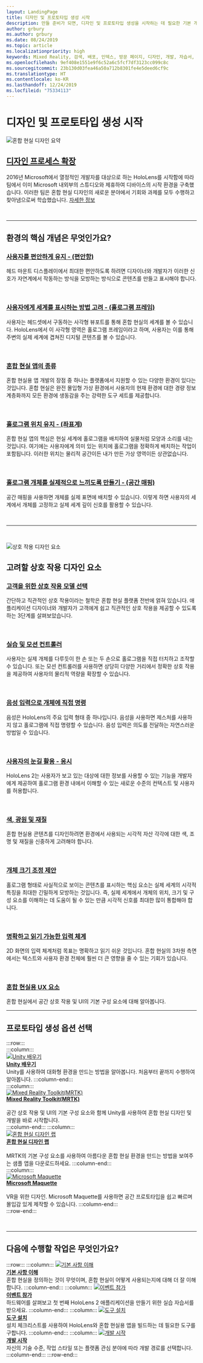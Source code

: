 ```yaml
---
layout: LandingPage
title: 디자인 및 프로토타입 생성 시작
description: 만들 준비가 되면, 디자인 및 프로토타입 생성을 시작하는 데 필요한 기본 개념을 알아봅니다.
author: grbury
ms.author: grbury
ms.date: 08/24/2019
ms.topic: article
ms.localizationpriority: high
keywords: Mixed Reality, 검색, 배포, 인덱스, 방문 페이지, 디자인, 개발, 자습서, 샘플 앱, 기본 사항, 사례 연구, 리소스, HoloLens 방법, 오픈 소스 프로젝트, 핵심 개념, 상호 작용
ms.openlocfilehash: 9ef408e1551e9f6c52a6c5fcf7df3123cc099c8c
ms.sourcegitcommit: 23b130d03fea46a50a712b8301fe4e5deed6cf9c
ms.translationtype: HT
ms.contentlocale: ko-KR
ms.lasthandoff: 12/24/2019
ms.locfileid: "75334113"
---
```

# <a name="start-designing-and-prototyping"></a>디자인 및 프로토타입 생성 시작


![혼합 현실 디자인 요약](images/03_Design.png)

## <a name="expand-your-design-processcase-study-expanding-the-design-process-for-mixed-realitymd"></a>[디자인 프로세스 확장](case-study-expanding-the-design-process-for-mixed-reality.md)

2016년 Microsoft에서 열정적인 개발자를 대상으로 하는 HoloLens를 시작함에 따라 팀에서 이미 Microsoft 내외부의 스튜디오와 제휴하여 디바이스의 시작 환경을 구축했습니다. 이러한 팀은 혼합 현실 디자인의 새로운 분야에서 기회와 과제를 모두 수행하고 찾아냄으로써 학습했습니다. [자세한 정보](case-study-expanding-the-design-process-for-mixed-reality.md)

<br>

---

## <a name="what-are-the-core-concepts-of-an-experience"></a>환경의 핵심 개념은 무엇인가요?

### <a name="keep-the-user-comfortable---comfortcomfortmd"></a>[사용자를 편안하게 유지 - (편안함)](comfort.md)
헤드 마운트 디스플레이에서 최대한 편안하도록 하려면 디자이너와 개발자가 이러한 신호가 자연계에서 작동하는 방식을 모방하는 방식으로 콘텐츠를 만들고 표시해야 합니다.

<br>

### <a name="consider-how-the-user-sees-the-world---holographic-frameholographic-framemd"></a>[사용자에게 세계를 표시하는 방법 고려 - (홀로그램 프레임)](holographic-frame.md)
사용자는 헤드셋에서 구동하는 사각형 뷰포트를 통해 혼합 현실의 세계를 볼 수 있습니다. HoloLens에서 이 사각형 영역은 홀로그램 프레임이라고 하며, 사용자는 이를 통해 주변의 실제 세계에 겹쳐진 디지털 콘텐츠를 볼 수 있습니다.

<br>

### <a name="types-of-mixed-reality-appstypes-of-mixed-reality-appsmd"></a>[혼합 현실 앱의 종류](types-of-mixed-reality-apps.md)
혼합 현실용 앱 개발의 장점 중 하나는 플랫폼에서 지원할 수 있는 다양한 환경이 있다는 것입니다. 혼합 현실은 완전 몰입형 가상 환경에서 사용자의 현재 환경에 대한 경량 정보 계층화까지 모든 환경에 생동감을 주는 강력한 도구 세트를 제공합니다.

<br>

### <a name="keeping-holograms-in-place---coordinate-systemscoordinate-systemsmd"></a>[홀로그램 위치 유지 - (좌표계)](coordinate-systems.md)
혼합 현실 앱의 핵심은 현실 세계에 홀로그램을 배치하여 실물처럼 모양과 소리를 내는 것입니다. 여기에는 사용자에게 의미 있는 위치에 홀로그램을 정확하게 배치하는 작업이 포함됩니다. 이러한 위치는 물리적 공간이든 내가 만든 가상 영역이든 상관없습니다.

<br>

### <a name="making-holographic-objects-feel-real---spatial-mappingspatial-mappingmd"></a>[홀로그램 개체를 실제적으로 느끼도록 만들기 - (공간 매핑)](spatial-mapping.md)
공간 매핑을 사용하면 개체를 실제 표면에 배치할 수 있습니다. 이렇게 하면 사용자의 세계에서 개체를 고정하고 실제 세계 깊이 신호를 활용할 수 있습니다.

<br>


---

<br>

![상호 작용 디자인 요소](images/MRTK_BoundingBox_Main.png)

## <a name="interaction-design-factors-to-consider"></a>고려할 상호 작용 디자인 요소


### <a name="choose-an-interaction-model-for-your-customerinteraction-fundamentalsmd"></a>[고객을 위한 상호 작용 모델 선택](interaction-fundamentals.md)
간단하고 직관적인 상호 작용이라는 철학은 혼합 현실 플랫폼 전반에 얽혀 있습니다. 애플리케이션 디자이너와 개발자가 고객에게 쉽고 직관적인 상호 작용을 제공할 수 있도록 하는 3단계를 살펴보았습니다.

<br>

### <a name="hands-and-motion-controllershands-and-toolsmd"></a>[실습 및 모션 컨트롤러](hands-and-tools.md)
사용자는 실제 개체를 다루듯이 한 손 또는 두 손으로 홀로그램을 직접 터치하고 조작할 수 있습니다. 또는 모션 컨트롤러를 사용하면 상당히 다양한 거리에서 정확한 상호 작용을 제공하여 사용자의 물리적 역량을 확장할 수 있습니다.

<br>

### <a name="directly-commanding-objects-with-voice-inputvoice-inputmd"></a>[음성 입력으로 개체에 직접 명령](voice-input.md)
음성은 HoloLens의 주요 입력 형태 중 하나입니다. 음성을 사용하면 제스처를 사용하지 않고 홀로그램에 직접 명령할 수 있습니다. 음성 입력은 의도를 전달하는 자연스러운 방법일 수 있습니다.

<br>

### <a name="leveraging-the-users-eye-gazeeye-trackingmd"></a>[사용자의 눈길 활용 - 응시](eye-tracking.md)
HoloLens 2는 사용자가 보고 있는 대상에 대한 정보를 사용할 수 있는 기능을 개발자에게 제공하여 홀로그램 환경 내에서 이해할 수 있는 새로운 수준의 컨텍스트 및 사용자를 허용합니다.

<br>

### <a name="color-light-and-materialscolor-light-and-materialsmd"></a>[색, 광원 및 재질](color,-light-and-materials.md)
혼합 현실용 콘텐츠를 디자인하려면 환경에서 사용되는 시각적 자산 각각에 대한 색, 조명 및 재질을 신중하게 고려해야 합니다.

<br>

### <a name="suggesting-the-scale-of-an-objectscalemd"></a>[개체 크기 조정 제안](scale.md)
홀로그램 형태로 사실적으로 보이는 콘텐츠를 표시하는 핵심 요소는 실제 세계의 시각적 특징을 최대한 긴밀하게 모방하는 것입니다. 즉, 실제 세계에서 개체의 위치, 크기 및 구성 요소를 이해하는 데 도움이 될 수 있는 만큼 시각적 신호를 최대한 많이 통합해야 합니다.

<br>

### <a name="clear-and-readable-typographytypographymd"></a>[명확하고 읽기 가능한 입력 체계](typography.md)
2D 화면의 입력 체계처럼 목표는 명확하고 읽기 쉬운 것입니다. 혼합 현실의 3차원 측면에서는 텍스트와 사용자 환경 전체에 훨씬 더 큰 영향을 줄 수 있는 기회가 있습니다.

<br>

### <a name="ux-elements-for-the-mixed-realityapp-patterns-landingpagemd"></a>[혼합 현실용 UX 요소](app-patterns-landingpage.md)
혼합 현실에서 공간 상호 작용 및 UI의 기본 구성 요소에 대해 알아봅니다.
<br>


---

## <a name="choose-a-prototyping-option"></a>프로토타입 생성 옵션 선택  

:::row:::   
    :::column:::    
       [![Unity 배우기](images/Final_unity_logo.png)](https://learn.unity.com/)<br>
        **[Unity 배우기](https://learn.unity.com/)**<br>
        Unity를 사용하여 대화형 환경을 만드는 방법을 알아봅니다. 처음부터 끝까지 수행하여 알아봅니다.
    :::column-end:::    
    :::column:::    
        [![Mixed Reality Toolkit(MRTK)](images/Final_mrtk-small_logo.png)](https://github.com/Microsoft/MixedRealityToolkit-Unity)<br>
        **[Mixed Reality Toolkit(MRTK)](https://github.com/Microsoft/MixedRealityToolkit-Unity)**<br>  
        공간 상호 작용 및 UI의 기본 구성 요소와 함께 Unity를 사용하여 혼합 현실 디자인 및 개발을 바로 시작합니다.   
    :::column-end:::
    :::column:::    
        [![혼합 현실 디자인 랩](images/Final_mrdl_logo.png)](https://github.com/Microsoft/MRDL_Unity_PeriodicTable)<br>
        **[혼합 현실 디자인 랩](https://github.com/Microsoft/MRDL_Unity_PeriodicTable)**<br>  
        MRTK의 기본 구성 요소를 사용하여 아름다운 혼합 현실 환경을 만드는 방법을 보여주는 샘플 앱을 다운로드하세요.
    :::column-end:::        
    :::column:::    
        [![Microsoft Maquette](images/Final_maquette_logo.png)](https://www.maquette.ms/)<br>
        **[Microsoft Maquette](https://www.maquette.ms/)**<br>  
        VR을 위한 디자인. Microsoft Maquette를 사용하면 공간 프로토타입을 쉽고 빠르며 몰입감 있게 제작할 수 있습니다. 
    :::column-end:::    
:::row-end:::

<br>

---



## <a name="what-would-you-like-to-do-next"></a>다음에 수행할 작업은 무엇인가요?

:::row:::
    :::column:::
       [![기본 사항 이해](images/icon-lightbulb.png)](index.md#understand-the-basics)<br>
        **[기본 사항 이해](index.md#understand-the-basics)**<br>
        혼합 현실을 정의하는 것이 무엇이며, 혼합 현실이 어떻게 사용되는지에 대해 더 잘 이해합니다.
    :::column-end:::
    :::column:::
        [![이벤트 참가](images/icon-calendar.jpg)](sf-academy-events.md)<br>
         **[이벤트 참가](sf-academy-events.md)**<br>
        하드웨어를 살펴보고 첫 번째 HoloLens 2 애플리케이션을 만들기 위한 실습 자습서를 받으세요.
    :::column-end:::
    :::column:::
        [![도구 설치](images/icon-design.jpg)](install-the-tools.md)<br>
         **[도구 설치](install-the-tools.md)**<br>
        설치 체크리스트를 사용하여 HoloLens와 혼합 현실용 앱을 빌드하는 데 필요한 도구를 구합니다.
    :::column-end:::
    :::column:::
        [![개발 시작](images/icon-developer.jpg)](development.md)<br>
        **[개발 시작](development.md)**<br>
        자신의 기술 수준, 작업 스타일 또는 플랫폼 관심 분야에 따라 개발 경로를 선택합니다.
    :::column-end:::
:::row-end:::


<br>

<br>


